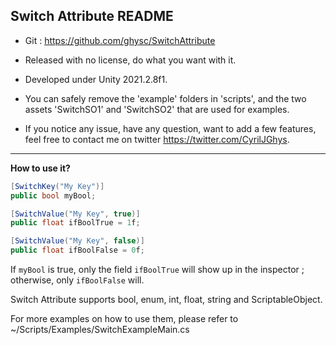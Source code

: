 
**Switch Attribute README**
---

- Git : https://github.com/ghysc/SwitchAttribute

- Released with no license, do what you want with it.
 
- Developed under Unity 2021.2.8f1.

- You can safely remove the 'example' folders in 'scripts', and the two assets 'SwitchSO1' and 'SwitchSO2' that are used for examples.

- If you notice any issue, have any question, want to add a few features, feel free to contact me on twitter https://twitter.com/CyrilJGhys.
---

**How to use it?**
```c#
[SwitchKey("My Key")]
public bool myBool;

[SwitchValue("My Key", true)]
public float ifBoolTrue = 1f;

[SwitchValue("My Key", false)]
public float ifBoolFalse = 0f;
```

If `myBool` is true, only the field `ifBoolTrue` will show up in the inspector ; otherwise, only `ifBoolFalse` will.

Switch Attribute supports bool, enum, int, float, string and ScriptableObject.

For more examples on how to use them, please refer to ~/Scripts/Examples/SwitchExampleMain.cs

